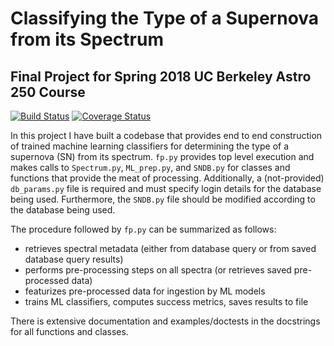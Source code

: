 # Classifying the Type of a Supernova from its Spectrum
## Final Project for Spring 2018 UC Berkeley Astro 250 Course
[![Build Status](https://travis-ci.org/benstahl92/python-ay250-homeworks.svg?branch=master)](https://travis-ci.org/benstahl92/python-ay250-homeworks) [![Coverage Status](https://coveralls.io/repos/github/benstahl92/python-ay250-homeworks/badge.svg?branch=master)](https://coveralls.io/github/benstahl92/python-ay250-homeworks?branch=master)

In this project I have built a codebase that provides end to end construction of trained machine learning classifiers for determining the type of a supernova (SN) from its spectrum. `fp.py` provides top level execution and makes calls to `Spectrum.py`, `ML_prep.py`, and `SNDB.py` for classes and functions that provide the meat of processing. Additionally, a (not-provided) `db_params.py` file is required and must specify login details for the database being used. Furthermore, the `SNDB.py` file should be modified according to the database being used.

The procedure followed by `fp.py` can be summarized as follows:
* retrieves spectral metadata (either from database query or from saved database query results)
* performs pre-processing steps on all spectra (or retrieves saved pre-processed data)
* featurizes pre-processed data for ingestion by ML models
* trains ML classifiers, computes success metrics, saves results to file

There is extensive documentation and examples/doctests in the docstrings for all functions and classes.
